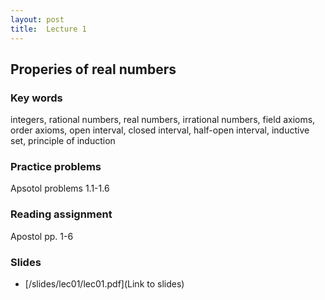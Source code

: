 ```yaml
---
layout: post
title:  Lecture 1
---
```


## Properies of real numbers

### Key words
integers, rational numbers, real numbers, irrational numbers, field axioms, order axioms, open interval, closed interval, half-open interval, inductive set, principle of induction 

### Practice problems
Apsotol problems 1.1-1.6

### Reading assignment
Apostol pp. 1-6

### Slides

* [/slides/lec01/lec01.pdf](Link to slides)




